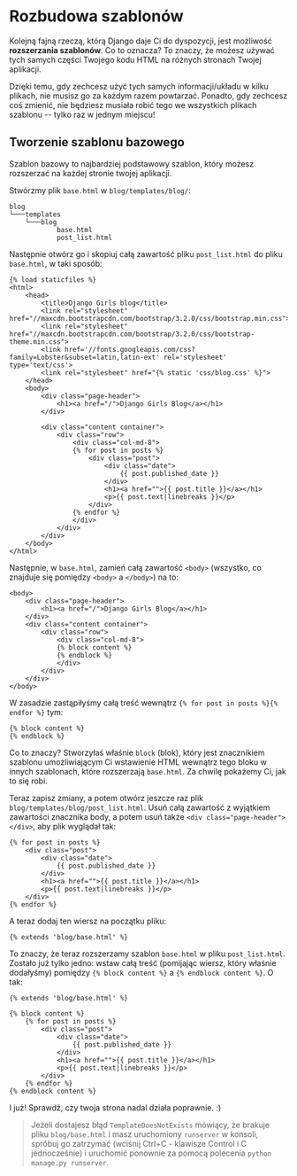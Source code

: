 # Rozbudowa szablonów

Kolejną fajną rzeczą, którą Django daje Ci do dyspozycji, jest możliwość **rozszerzania szablonów**. Co to oznacza? To znaczy, że możesz używać tych samych części Twojego kodu HTML na różnych stronach Twojej aplikacji.

Dzięki temu, gdy zechcesz użyć tych samych informacji/układu w kilku plikach, nie musisz go za każdym razem powtarzać. Ponadto, gdy zechcesz coś zmienić, nie będziesz musiała robić tego we wszystkich plikach szablonu -- tylko raz w jednym miejscu!

## Tworzenie szablonu bazowego

Szablon bazowy to najbardziej podstawowy szablon, który możesz rozszerzać na każdej stronie twojej aplikacji.

Stwórzmy plik `base.html` w `blog/templates/blog/`:

    blog
    └───templates
        └───blog
                base.html
                post_list.html
    

Następnie otwórz go i skopiuj całą zawartość pliku `post_list.html` do pliku `base.html`, w taki sposób:

    {% load staticfiles %}
    <html>
        <head>
            <title>Django Girls blog</title>
            <link rel="stylesheet" href="//maxcdn.bootstrapcdn.com/bootstrap/3.2.0/css/bootstrap.min.css">
            <link rel="stylesheet" href="//maxcdn.bootstrapcdn.com/bootstrap/3.2.0/css/bootstrap-theme.min.css">
            <link href='//fonts.googleapis.com/css?family=Lobster&subset=latin,latin-ext' rel='stylesheet' type='text/css'>
            <link rel="stylesheet" href="{% static 'css/blog.css' %}">
        </head>
        <body>
            <div class="page-header">
                <h1><a href="/">Django Girls Blog</a></h1>
            </div>
    
            <div class="content container">
                <div class="row">
                    <div class="col-md-8">
                    {% for post in posts %}
                        <div class="post">
                            <div class="date">
                                {{ post.published_date }}
                            </div>
                            <h1><a href="">{{ post.title }}</a></h1>
                            <p>{{ post.text|linebreaks }}</p>
                        </div>
                    {% endfor %}
                    </div>
                </div>
            </div>
        </body>
    </html>
    

Następnie, w `base.html`, zamień całą zawartość `<body>` (wszystko, co znajduje się pomiędzy `<body>` a `</body>`) na to:

    <body>
        <div class="page-header">
            <h1><a href="/">Django Girls Blog</a></h1>
        </div>
        <div class="content container">
            <div class="row">
                <div class="col-md-8">
                {% block content %}
                {% endblock %}
                </div>
            </div>
        </div>
    </body>
    

W zasadzie zastąpiłyśmy całą treść wewnątrz `{% for post in posts %}{% endfor %}` tym:

    {% block content %}
    {% endblock %}
    

Co to znaczy? Stworzyłaś właśnie `block` (blok), który jest znacznikiem szablonu umożliwiającym Ci wstawienie HTML wewnątrz tego bloku w innych szablonach, które rozszerzają `base.html`. Za chwilę pokażemy Ci, jak to się robi.

Teraz zapisz zmiany, a potem otwórz jeszcze raz plik `blog/templates/blog/post_list.html`. Usuń całą zawartość z wyjątkiem zawartości znacznika body, a potem usuń także `<div class="page-header"></div>`, aby plik wyglądał tak:

    {% for post in posts %}
        <div class="post">
            <div class="date">
                {{ post.published_date }}
            </div>
            <h1><a href="">{{ post.title }}</a></h1>
            <p>{{ post.text|linebreaks }}</p>
        </div>
    {% endfor %}
    

A teraz dodaj ten wiersz na początku pliku:

    {% extends 'blog/base.html' %}
    

To znaczy, że teraz rozszerzamy szablon `base.html` w pliku `post_list.html`. Zostało już tylko jedno: wstaw całą treść (pomijając wiersz, który właśnie dodałyśmy) pomiędzy `{% block content %}` a `{% endblock content %}`. O tak:

    {% extends 'blog/base.html' %}
    
    {% block content %}
        {% for post in posts %}
            <div class="post">
                <div class="date">
                    {{ post.published_date }}
                </div>
                <h1><a href="">{{ post.title }}</a></h1>
                <p>{{ post.text|linebreaks }}</p>
            </div>
        {% endfor %}
    {% endblock content %}
    

I już! Sprawdź, czy twoja strona nadal działa poprawnie. :)

> Jeżeli dostajesz błąd `TemplateDoesNotExists` mówiący, że brakuje pliku `blog/base.html` i masz uruchomiony `runserver` w konsoli, spróbuj go zatrzymać (wciśnij Ctrl+C - klawisze Control i C jednocześnie) i uruchomić ponownie za pomocą polecenia `python manage.py runserver`.
